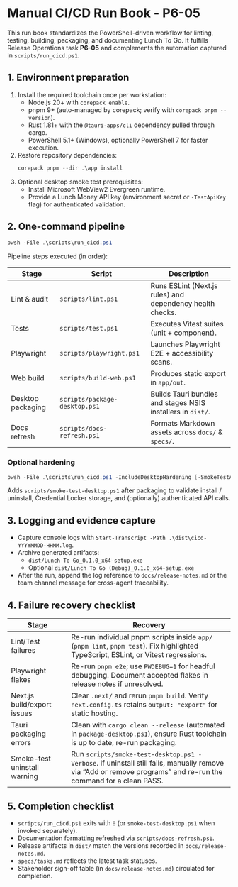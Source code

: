 # Manual CI/CD Run Book - P6-05

This run book standardizes the PowerShell-driven workflow for linting, testing,
building, packaging, and documenting Lunch To Go. It fulfills Release Operations
task **P6-05** and complements the automation captured in `scripts/run_cicd.ps1`.

## 1. Environment preparation

1. Install the required toolchain once per workstation:
   - Node.js 20+ with `corepack enable`.
   - pnpm 9+ (auto-managed by corepack; verify with `corepack pnpm --version`).
   - Rust 1.81+ with the `@tauri-apps/cli` dependency pulled through cargo.
   - PowerShell 5.1+ (Windows), optionally PowerShell 7 for faster execution.
2. Restore repository dependencies:
   ```powershell
   corepack pnpm --dir .\app install
   ```
3. Optional desktop smoke test prerequisites:
   - Install Microsoft WebView2 Evergreen runtime.
   - Provide a Lunch Money API key (environment secret or `-TestApiKey` flag) for authenticated validation.

## 2. One-command pipeline

```powershell
pwsh -File .\scripts\run_cicd.ps1
```

Pipeline steps executed (in order):

| Stage             | Script                        | Description                                                 |
| ----------------- | ----------------------------- | ----------------------------------------------------------- |
| Lint & audit      | `scripts/lint.ps1`            | Runs ESLint (Next.js rules) and dependency health checks.   |
| Tests             | `scripts/test.ps1`            | Executes Vitest suites (unit + component).                  |
| Playwright        | `scripts/playwright.ps1`      | Launches Playwright E2E + accessibility scans.              |
| Web build         | `scripts/build-web.ps1`       | Produces static export in `app/out`.                        |
| Desktop packaging | `scripts/package-desktop.ps1` | Builds Tauri bundles and stages NSIS installers in `dist/`. |
| Docs refresh      | `scripts/docs-refresh.ps1`    | Formats Markdown assets across `docs/` & `specs/`.          |

### Optional hardening

```powershell
pwsh -File .\scripts\run_cicd.ps1 -IncludeDesktopHardening [-SmokeTestApiKey "<lm_xxx>"]
```

Adds `scripts/smoke-test-desktop.ps1` after packaging to validate install /
uninstall, Credential Locker storage, and (optionally) authenticated API calls.

## 3. Logging and evidence capture

- Capture console logs with `Start-Transcript -Path .\dist\cicd-YYYYMMDD-HHMM.log`.
- Archive generated artifacts:
  - `dist/Lunch To Go_0.1.0_x64-setup.exe`
  - Optional `dist/Lunch To Go (Debug)_0.1.0_x64-setup.exe`
- After the run, append the log reference to `docs/release-notes.md` or the team
  channel message for cross-agent traceability.

## 4. Failure recovery checklist

| Stage                        | Recovery                                                                                                                                                       |
| ---------------------------- | -------------------------------------------------------------------------------------------------------------------------------------------------------------- |
| Lint/Test failures           | Re-run individual pnpm scripts inside `app/` (`pnpm lint`, `pnpm test`). Fix highlighted TypeScript, ESLint, or Vitest regressions.                            |
| Playwright flakes            | Re-run `pnpm e2e`; use `PWDEBUG=1` for headful debugging. Document accepted flakes in release notes if unresolved.                                             |
| Next.js build/export issues  | Clear `.next/` and rerun `pnpm build`. Verify `next.config.ts` retains `output: "export"` for static hosting.                                                  |
| Tauri packaging errors       | Clean with `cargo clean --release` (automated in `package-desktop.ps1`), ensure Rust toolchain is up to date, re-run packaging.                                |
| Smoke-test uninstall warning | Run `scripts/smoke-test-desktop.ps1 -Verbose`. If uninstall still fails, manually remove via “Add or remove programs” and re-run the command for a clean PASS. |

## 5. Completion checklist

- `scripts/run_cicd.ps1` exits with `0` (or `smoke-test-desktop.ps1` when invoked separately).
- Documentation formatting refreshed via `scripts/docs-refresh.ps1`.
- Release artifacts in `dist/` match the versions recorded in `docs/release-notes.md`.
- `specs/tasks.md` reflects the latest task statuses.
- Stakeholder sign-off table (in `docs/release-notes.md`) circulated for completion.
